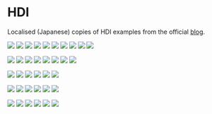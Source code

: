 # HDI

Localised (Japanese) copies of HDI examples from the official [blog](https://blog.4d.com/).  

[![](https://img.shields.io/github/downloads/4D-JP/HDI/20r10/total?color=E23089)](https://github.com/4D-JP/HDI/releases/tag/20r10)
[![](https://img.shields.io/github/downloads/4D-JP/HDI/20r9/total?color=E23089)](https://github.com/4D-JP/HDI/releases/tag/20r9)
[![](https://img.shields.io/github/downloads/4D-JP/HDI/20r8/total?color=E23089)](https://github.com/4D-JP/HDI/releases/tag/20r8)
[![](https://img.shields.io/github/downloads/4D-JP/HDI/20r7/total?color=E23089)](https://github.com/4D-JP/HDI/releases/tag/20r7)
[![](https://img.shields.io/github/downloads/4D-JP/HDI/20r6/total?color=E23089)](https://github.com/4D-JP/HDI/releases/tag/20r6)
[![](https://img.shields.io/github/downloads/4D-JP/HDI/20r5/total?color=E23089)](https://github.com/4D-JP/HDI/releases/tag/20r5)
[![](https://img.shields.io/github/downloads/4D-JP/HDI/20r4/total?color=E23089)](https://github.com/4D-JP/HDI/releases/tag/20r4)
[![](https://img.shields.io/github/downloads/4D-JP/HDI/20r3/total?color=E23089)](https://github.com/4D-JP/HDI/releases/tag/20r3)
[![](https://img.shields.io/github/downloads/4D-JP/HDI/20r2/total?color=E23089)](https://github.com/4D-JP/HDI/releases/tag/20r2)
[![](https://img.shields.io/github/downloads/4D-JP/HDI/20/total?color=E23089)](https://github.com/4D-JP/HDI/releases/tag/20)

[![](https://img.shields.io/github/downloads/4D-JP/HDI/19r8/total?color=5682DF)](https://github.com/4D-JP/HDI/releases/tag/19r8)
[![](https://img.shields.io/github/downloads/4D-JP/HDI/19r7/total?color=5682DF)](https://github.com/4D-JP/HDI/releases/tag/19r7)
[![](https://img.shields.io/github/downloads/4D-JP/HDI/19r6/total?color=5682DF)](https://github.com/4D-JP/HDI/releases/tag/19r6)
[![](https://img.shields.io/github/downloads/4D-JP/HDI/19r5/total?color=5682DF)](https://github.com/4D-JP/HDI/releases/tag/19r5)
[![](https://img.shields.io/github/downloads/4D-JP/HDI/19r4/total?color=5682DF)](https://github.com/4D-JP/HDI/releases/tag/19r4)
[![](https://img.shields.io/github/downloads/4D-JP/HDI/19r3/total?color=5682DF)](https://github.com/4D-JP/HDI/releases/tag/19r3)
[![](https://img.shields.io/github/downloads/4D-JP/HDI/19r2/total?color=5682DF)](https://github.com/4D-JP/HDI/releases/tag/19r2)
[![](https://img.shields.io/github/downloads/4D-JP/HDI/19/total?color=5682DF)](https://github.com/4D-JP/HDI/releases/tag/19)

[![](https://img.shields.io/github/downloads/4D-JP/HDI/18r6/total?color=EB8E5F)](https://github.com/4D-JP/HDI/releases/tag/18r6)
[![](https://img.shields.io/github/downloads/4D-JP/HDI/18r5/total?color=EB8E5F)](https://github.com/4D-JP/HDI/releases/tag/18r5)
[![](https://img.shields.io/github/downloads/4D-JP/HDI/18r4/total?color=EB8E5F)](https://github.com/4D-JP/HDI/releases/tag/18r4)
[![](https://img.shields.io/github/downloads/4D-JP/HDI/18r3/total?color=EB8E5F)](https://github.com/4D-JP/HDI/releases/tag/18r3)
[![](https://img.shields.io/github/downloads/4D-JP/HDI/18r2/total?color=EB8E5F)](https://github.com/4D-JP/HDI/releases/tag/18r2)
[![](https://img.shields.io/github/downloads/4D-JP/HDI/18/total?color=EB8E5F)](https://github.com/4D-JP/HDI/releases/tag/18)

[![](https://img.shields.io/github/downloads/4D-JP/HDI/17r6/total?color=3E8B93)](https://github.com/4D-JP/HDI/releases/tag/17r6)
[![](https://img.shields.io/github/downloads/4D-JP/HDI/17r5/total?color=3E8B93)](https://github.com/4D-JP/HDI/releases/tag/17r5)
[![](https://img.shields.io/github/downloads/4D-JP/HDI/17r4/total?color=3E8B93)](https://github.com/4D-JP/HDI/releases/tag/17r4)
[![](https://img.shields.io/github/downloads/4D-JP/HDI/17r3/total?color=3E8B93)](https://github.com/4D-JP/HDI/releases/tag/17r3)
[![](https://img.shields.io/github/downloads/4D-JP/HDI/17r2/total?color=3E8B93)](https://github.com/4D-JP/HDI/releases/tag/17r2)
[![](https://img.shields.io/github/downloads/4D-JP/HDI/17/total?color=3E8B93)](https://github.com/4D-JP/HDI/releases/tag/17)

[![](https://img.shields.io/github/downloads/4D-JP/HDI/16r6/total?color=8331AE)](https://github.com/4D-JP/HDI/releases/tag/16r6)
[![](https://img.shields.io/github/downloads/4D-JP/HDI/16r5/total?color=8331AE)](https://github.com/4D-JP/HDI/releases/tag/16r5)
[![](https://img.shields.io/github/downloads/4D-JP/HDI/16r4/total?color=8331AE)](https://github.com/4D-JP/HDI/releases/tag/16r4)
[![](https://img.shields.io/github/downloads/4D-JP/HDI/16r3/total?color=8331AE)](https://github.com/4D-JP/HDI/releases/tag/16r3)
[![](https://img.shields.io/github/downloads/4D-JP/HDI/16r2/total?color=8331AE)](https://github.com/4D-JP/HDI/releases/tag/16r2)
[![](https://img.shields.io/github/downloads/4D-JP/HDI/16/total?color=8331AE)](https://github.com/4D-JP/HDI/releases/tag/16)
